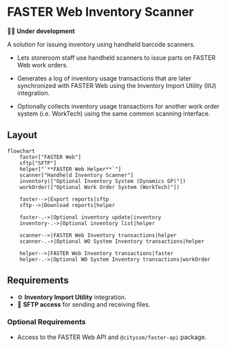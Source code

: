 # FASTER Web Inventory Scanner

🧑‍💻 **Under development**

A solution for issuing inventory using handheld barcode scanners.

- Lets storeroom staff use handheld scanners to issue parts on FASTER Web work orders.

- Generates a log of inventory usage transactions that are later synchronized with FASTER Web
  using the Inventory Import Utility (IIU) integration.

- Optionally collects inventory usage transactions for another work order system (i.e. WorkTech)
  using the same common scanning interface.

## Layout

```mermaid
flowchart
    faster["FASTER Web"]
    sftp["SFTP"]
    helper["`**FASTER Web Helper**`"]
    scanner["Handheld Inventory Scanner"]
    inventory(["Optional Inventory System (Dynamics GP)"])
    workOrder(["Optional Work Order System (WorkTech)"])

    faster-->|Export reports|sftp
    sftp-->|Download reports|helper

    faster-.->|Optional inventory update|inventory
    inventory-.->|Optional inventory list|helper

    scanner-->|FASTER Web Inventory transactions|helper
    scanner-.->|Optional WO System Inventory transactions|helper

    helper-->|FASTER Web Inventory transactions|faster
    helper-.->|Optional WO System Inventory transactions|workOrder
```

## Requirements

- ⚙️ **Inventory Import Utility** integration.
- 📂 **SFTP access** for sending and receiving files.

### Optional Requirements

- Access to the FASTER Web API and `@cityssm/faster-api` package.
